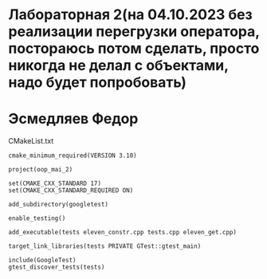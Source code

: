 # Лабораторная 2(на 04.10.2023 без реализации перегрузки оператора, постораюсь потом сделать, просто никогда не делал с объектами, надо будет попробовать)   

# Эсмедляев Федор

CMakeList.txt
```
cmake_minimum_required(VERSION 3.10)

project(oop_mai_2)

set(CMAKE_CXX_STANDARD 17)
set(CMAKE_CXX_STANDARD_REQUIRED ON)

add_subdirectory(googletest)

enable_testing()

add_executable(tests eleven_constr.cpp tests.cpp eleven_get.cpp)

target_link_libraries(tests PRIVATE GTest::gtest_main)

include(GoogleTest)
gtest_discover_tests(tests)
```
